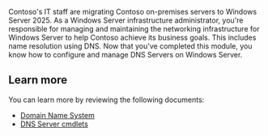 Contoso's IT staff are migrating Contoso on-premises servers to Windows Server 2025. As a Windows Server infrastructure administrator, you're responsible for managing and maintaining the networking infrastructure for Windows Server to help Contoso achieve its business goals. This includes name resolution using DNS. Now that you've completed this module, you know how to configure and manage DNS Servers on Windows Server.

## Learn more

You can learn more by reviewing the following documents:

- [Domain Name System](/windows-server/networking/dns/dns-top?azure-portal=true)
- [DNS Server cmdlets](/powershell/module/dnsserver/)
